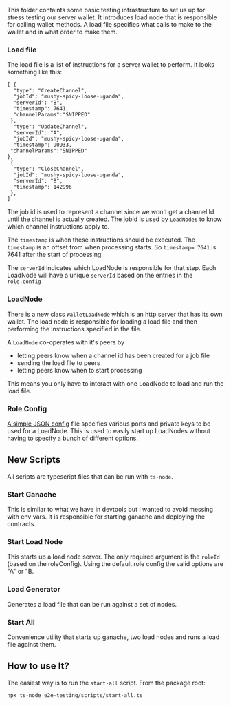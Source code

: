 This folder containts some basic testing infrastructure to set us up for stress testing our server wallet. It introduces load node that is responsible for calling wallet methods. A load file specifies what calls to make to the wallet and in what order to make them.

### Load file

The load file is a list of instructions for a server wallet to perform. It looks something like this:

```
[ {
  "type": "CreateChannel",
  "jobId": "mushy-spicy-loose-uganda",
  "serverId": "B",
  "timestamp": 7641,
  "channelParams":"SNIPPED"
 },
  "type": "UpdateChannel",
  "serverId": "A",
  "jobId": "mushy-spicy-loose-uganda",
  "timestamp": 90933,
 "channelParams":"SNIPPED"
},
 {
  "type": "CloseChannel",
  "jobId": "mushy-spicy-loose-uganda",
  "serverId": "B",
  "timestamp": 142996
 },
]
```

The job id is used to represent a channel since we won't get a channel Id until the channel is actually created. The jobId is used by `LoadNode`s to know which channel instructions apply to.

The `timestamp` is when these instructions should be executed. The `timestamp` is an offset from when processing starts. So `timestamp= 7641` is 7641 after the start of processing.

The `serverId` indicates which LoadNode is responsible for that step. Each LoadNode will have a unique `serverId` based on the entries in the `role.config`

### LoadNode

There is a new class `WalletLoadNode` which is an http server that has its own wallet. The load node is responsible for loading a load file and then performing the instructions specified in the file.

A `LoadNode` co-operates with it's peers by

- letting peers know when a channel id has been created for a job file
- sending the load file to peers
- letting peers know when to start processing

This means you only have to interact with one LoadNode to load and run the load file.

### Role Config

[A simple JSON config](./test-data/roles.json) file specifies various ports and private keys to be used for a LoadNode. This is used to easily start up LoadNodes without having to specify a bunch of different options.

## New Scripts

All scripts are typescript files that can be run with `ts-node`.

### Start Ganache

This is similar to what we have in devtools but I wanted to avoid messing with env vars. It is responsible for starting ganache and deploying the contracts.

### Start Load Node

This starts up a load node server. The only required argument is the `roleId` (based on the roleConfig). Using the default role config the valid options are "A" or "B.

### Load Generator

Generates a load file that can be run against a set of nodes.

### Start All

Convenience utility that starts up ganache, two load nodes and runs a load file against them.

## How to use It?

The easiest way is to run the `start-all` script. From the package root:

```shell
npx ts-node e2e-testing/scripts/start-all.ts
```
